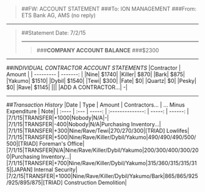 > ##FW: ACCOUNT STATEMENT
> ###To: ION MANAGEMENT
> ###From: ETS Bank AG, AMS (no reply)

----------
>##Statement Date: 7/2/15
>***
>>###**COMPANY ACCOUNT BALANCE**
>>###$2300


***

##*INDIVIDUAL CONTRACTOR ACCOUNT STATEMENTS*
|Contractor | Amount |
| --------- | -------: | 
|Nine|    $1740|
|Killer|    $870|
|Bark|    $875|
|Yakumo|    $1510|
|Dybil|    $1540|
|Tewi|    $300|
|Fate|    $0|
|Quartz|    $0|
|Pesky|    $0|
|Rave|    $1145|
|||
|ADD A CONTRACTOR...|    -|

***
##*Transaction History*
|Date 	| Type | Amount | Contractors... | ... Minus Expenditure | Note|
| :---- | :--- | -----: | :--------------: | -----: | ------: |
|7/1/15|TRANSFER|+1000|Nobody|N/A|-|
|7/1/15|TRANSFER|-400|Nobody|N/A|Purchasing Inventory...|
|7/1/15|TRANSFER|+300|Nine/Rave/Tewi|270/270/300|[TRIAD] Lowlifes|
|7/1/15|TRANSFER|+500|Nine/Rave/Killer/Dybil/Yakumo|490/490/490/500/500|[TRIAD] Foreman's Office|
|7/1/15|TRANSFER|N/A|Nine/Rave/Killer/Dybil/Yakumo|200/300/400/300/200|Purchasing Inventory...|
|7/1/15|TRANSFER|+700|Nine/Rave/Killer/Dybil/Yakumo|315/360/315/315/315|[JAPAN] Internal Security|
|7/2/15|TRANSFER|+1000|Nine/Rave/Killer/Dybil/Yakumo/Bark|865/865/925/925/895/875|[TRIAD] Construction Demolition|
